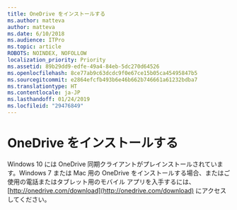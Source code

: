 ```yaml
---
title: OneDrive をインストールする
ms.author: matteva
author: matteva
ms.date: 6/10/2018
ms.audience: ITPro
ms.topic: article
ROBOTS: NOINDEX, NOFOLLOW
localization_priority: Priority
ms.assetid: 89b29dd9-edfe-49a4-84eb-5dc270d64526
ms.openlocfilehash: 8ce77ab9c63dcdc9f0e67ce15b05ca45495847b5
ms.sourcegitcommit: e2864efcfb493b6e46b662b746661a61232bdba7
ms.translationtype: HT
ms.contentlocale: ja-JP
ms.lasthandoff: 01/24/2019
ms.locfileid: "29476849"
---
```

# <a name="install-onedrive"></a>OneDrive をインストールする

Windows 10 には OneDrive 同期クライアントがプレインストールされています。Windows 7 または Mac 用の OneDrive をインストールする場合、またはご使用の電話またはタブレット用のモバイル アプリを入手するには、[http://onedrive.com/download](http://onedrive.com/download) にアクセスしてください。
  

